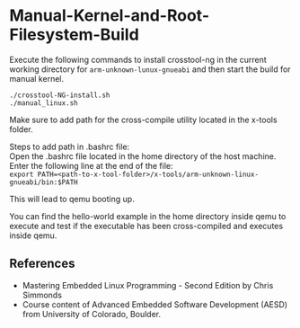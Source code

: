 # Manual-Kernel-and-Root-Filesystem-Build 


Execute the following commands to install crosstool-ng in the current working directory for `arm-unknown-lunux-gnueabi` and then start the build for manual kernel.  

```
./crosstool-NG-install.sh
./manual_linux.sh
```

Make sure to add path for the cross-compile utility located in the x-tools folder. 


Steps to add path in .bashrc file:  
Open the .bashrc file located in the home directory of the host machine.  
Enter the following line at the end of the file:  
`export PATH=<path-to-x-tool-folder>/x-tools/arm-unknown-linux-gnueabi/bin:$PATH`  


This will lead to qemu booting up.

You can find the hello-world example in the home directory inside qemu to execute and test if the executable has been cross-compiled and executes inside qemu.

## References
- Mastering Embedded Linux Programming - Second Edition by Chris Simmonds
- Course content of Advanced Embedded Software Development (AESD) from University of Colorado, Boulder.
